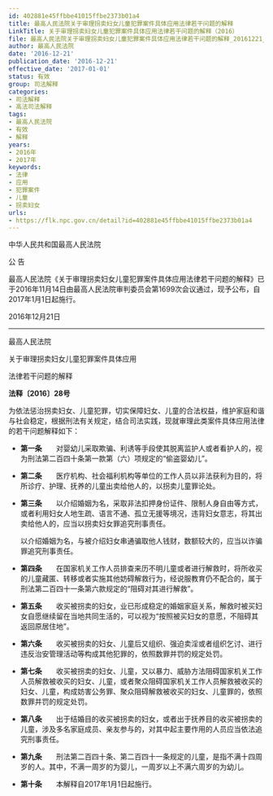 ```yaml
---
id: 402881e45ffbbe41015ffbe2373b01a4
title: 最高人民法院关于审理拐卖妇女儿童犯罪案件具体应用法律若干问题的解释
LinkTitle: 关于审理拐卖妇女儿童犯罪案件具体应用法律若干问题的解释（2016）
file: 最高人民法院关于审理拐卖妇女儿童犯罪案件具体应用法律若干问题的解释_20161221_402881e45ffbbe41015ffbe2373b01a4.docx
author: 最高人民法院
date: '2016-12-21'
publication_date: '2016-12-21'
effective_date: '2017-01-01'
status: 有效
group: 司法解释
categories:
- 司法解释
- 高法司法解释
tags:
- 最高人民法院
- 有效
- 解释
years:
- 2016年
- 2017年
keywords:
- 法律
- 应用
- 犯罪案件
- 儿童
- 拐卖妇女
urls:
- https://flk.npc.gov.cn/detail?id=402881e45ffbbe41015ffbe2373b01a4
---
```


中华人民共和国最高人民法院

公 告

最高人民法院《关于审理拐卖妇女儿童犯罪案件具体应用法律若干问题的解释》已于2016年11月14日由最高人民法院审判委员会第1699次会议通过，现予公布，自2017年1月1日起施行。

2016年12月21日

---

最高人民法院

关于审理拐卖妇女儿童犯罪案件具体应用

法律若干问题的解释

**法释〔2016〕28号**

为依法惩治拐卖妇女、儿童犯罪，切实保障妇女、儿童的合法权益，维护家庭和谐与社会稳定，根据刑法有关规定，结合司法实践，现就审理此类案件具体应用法律的若干问题解释如下：

- **第一条**　　对婴幼儿采取欺骗、利诱等手段使其脱离监护人或者看护人的，视为刑法第二百四十条第一款第（六）项规定的“偷盗婴幼儿”。

- **第二条**　　医疗机构、社会福利机构等单位的工作人员以非法获利为目的，将所诊疗、护理、抚养的儿童出卖给他人的，以拐卖儿童罪论处。

- **第三条**　　以介绍婚姻为名，采取非法扣押身份证件、限制人身自由等方式，或者利用妇女人地生疏、语言不通、孤立无援等境况，违背妇女意志，将其出卖给他人的，应当以拐卖妇女罪追究刑事责任。

  以介绍婚姻为名，与被介绍妇女串通骗取他人钱财，数额较大的，应当以诈骗罪追究刑事责任。

- **第四条**　　在国家机关工作人员排查来历不明儿童或者进行解救时，将所收买的儿童藏匿、转移或者实施其他妨碍解救行为，经说服教育仍不配合的，属于刑法第二百四十一条第六款规定的“阻碍对其进行解救”。

- **第五条**　　收买被拐卖的妇女，业已形成稳定的婚姻家庭关系，解救时被买妇女自愿继续留在当地共同生活的，可以视为“按照被买妇女的意愿，不阻碍其返回原居住地”。

- **第六条**　　收买被拐卖的妇女、儿童后又组织、强迫卖淫或者组织乞讨、进行违反治安管理活动等构成其他犯罪的，依照数罪并罚的规定处罚。

- **第七条**　　收买被拐卖的妇女、儿童，又以暴力、威胁方法阻碍国家机关工作人员解救被收买的妇女、儿童，或者聚众阻碍国家机关工作人员解救被收买的妇女、儿童，构成妨害公务罪、聚众阻碍解救被收买的妇女、儿童罪的，依照数罪并罚的规定处罚。

- **第八条**　　出于结婚目的收买被拐卖的妇女，或者出于抚养目的收买被拐卖的儿童，涉及多名家庭成员、亲友参与的，对其中起主要作用的人员应当依法追究刑事责任。

- **第九条**　　刑法第二百四十条、第二百四十一条规定的儿童，是指不满十四周岁的人。其中，不满一周岁的为婴儿，一周岁以上不满六周岁的为幼儿。

- **第十条**　　本解释自2017年1月1日起施行。
